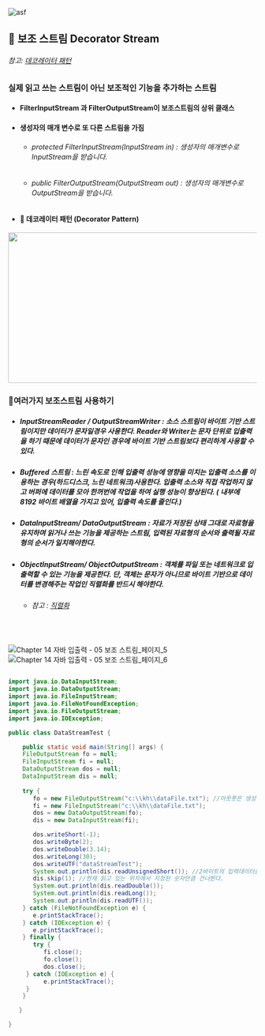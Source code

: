 ![asf](https://user-images.githubusercontent.com/74708028/113797848-04b3b080-978d-11eb-8bba-f06d904f2d15.png)
## :pushpin: 보조 스트림 Decorator Stream

###### 참고: [데코레이터 패턴](https://github.com/6161990/TIL/blob/main/DesignPattern/Decorator%20Pattern.md)

###  실제 읽고 쓰는 스트림이 아닌 보조적인 기능을 추가하는 스트림 
* #### FilterInputStream 과 FilterOutputStream이 보조스트림의 상위 클래스
* #### 생성자의 매개 변수로 또 다른 스트림을 가짐
  * ###### protected FilterInputStream(InputStream in) : 생성자의 매개변수로 InputStream을 받습니다.
  * ###### public FilterOutputStream(OutputStream out) : 생성자의 매개변수로 OutputStream을 받습니다.
* #### :triangular_flag_on_post: 데코레이터 패턴 (Decorator Pattern) 
<img src="https://user-images.githubusercontent.com/74708028/110726518-dd84c480-825c-11eb-8973-5e9f9186dad2.jpg" width="700" height="305"/>  

<br>

### :round_pushpin:여러가지 보조스트림 사용하기
* ##### InputStreamReader / OutputStreamWriter : 소스 스트림이 바이트 기반 스트림이지만 데이터가 문자일경우 사용한다. Reader와 Writer는 문자 단위로 입출력을 하기 때문에 데이터가 문자인 경우에 바이트 기반 스트림보다 편리하게 사용할 수 있다. 
* ##### Buffered 스트림 : 느린 속도로 인해 입출력 성능에 영향을 미치는 입출력 소스를 이용하는 경우(하드디스크, 느린 네트워크)사용한다. 입출력 소스와 직접 작업하지 않고 버퍼에 데이터를 모아 한꺼번에 작업을 하여 실행 성능이 향상된다. ( 내부에 8192 바이트 배열을 가지고 있어, 입출력 속도를 줄인다.)
* ##### DataInputStream/ DataOutputStream : 자료가 저장된 상태 그대로 자료형을 유지하며 읽거나 쓰는 기능을 제공하는 스트림, 입력된 자료형의 순서와 출력될 자료형의 순서가 일치해야한다.
* ##### ObjectInputStream/ ObjectOutputStream  : 객체를 파일 또는 네트워크로 입출력할 수 있는 기능을 제공한다. 단, 객체는 문자가 아니므로 바이트 기반으로 데이터를 변경해주는 작업인 직렬화를 반드시 해야한다. 
    * ###### 참고 : [직렬화](https://github.com/6161990/TIL/blob/main/Java/Serialization.md)
#

<br>

![Chapter 14 자바 입출력 - 05 보조 스트림_페이지_5](https://user-images.githubusercontent.com/74708028/110728099-c693a180-825f-11eb-90fb-462e242bbe79.png)
![Chapter 14 자바 입출력 - 05 보조 스트림_페이지_6](https://user-images.githubusercontent.com/74708028/113797861-09786480-978d-11eb-9856-6b1f285a211e.png)

```java

import java.io.DataInputStream;
import java.io.DataOutputStream;
import java.io.FileInputStream;
import java.io.FileNotFoundException;
import java.io.FileOutputStream;
import java.io.IOException;

public class DataStreamTest {

	public static void main(String[] args) {
    FileOutputStream fo = null;
    FileInputStream fi = null;
    DataOutputStream dos = null;
    DataInputStream dis = null;
		
    try {
       fo = new FileOutputStream("c:\\kh\\dataFile.txt"); //아웃풋은 생성기능 있음 파일 만듦.
       fi = new FileInputStream("c:\\kh\\dataFile.txt");
       dos = new DataOutputStream(fo);
       dis = new DataInputStream(fi);

       dos.writeShort(-1);
       dos.writeByte(2);
       dos.writeDouble(3.14);
       dos.writeLong(30);
       dos.writeUTF("dataStreamTest");
       System.out.println(dis.readUnsignedShort()); //2바이트의 입력데이터를 읽기, 0~65535범위의 int값을 return 합니다. 
       dis.skip(1); //현재 읽고 있는 위치에서 지정된 숫자만큼 건너뛴다.
       System.out.println(dis.readDouble());
       System.out.println(dis.readLong());
       System.out.println(dis.readUTF());
    } catch (FileNotFoundException e) {
       e.printStackTrace();
    } catch (IOException e) {
       e.printStackTrace();
    } finally {
       try {
          fi.close();
          fo.close();
          dos.close();
     } catch (IOException e) {
          e.printStackTrace();
     }
    }

   }

}

```

